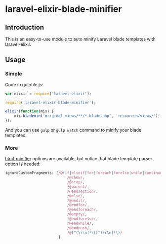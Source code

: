 # laravel-elixir-blade-minifier

## Introduction
This is an easy-to-use module to auto minify Laravel blade templates with laravel-elixir.

## Usage
### Simple
Code in gulpfile.js:
```js
var elixir = require('laravel-elixir');

require('laravel-elixir-blade-minifier');

elixir(function(mix) {
    mix.blademin('original_views/**/*.blade.php', 'resources/views/');
});
```
And you can use `gulp` or `gulp watch` command to minify your blade templates.
### More
[html-minifier](https://www.npmjs.com/package/html-minifier) options are available, but notice that blade template parser option is needed:
```js
ignoreCustomFragments: [/@(if|elseif|for|foreach|forelse|while|continue|break).*[\r\n\s]*/,
                            /@show/,
                            /@stop/,
                            /@parent/,
                            /@endsection/,
                            /@else/,
                            /@endif/,
                            /@endfor/,
                            /@endforeach/,
                            /@empty/,
                            /@endforelse/,
                            /@endwhile/,
                            /@endpush/,
                            /@[^(\r\n]*\([^)\r\n]*\)/
                        ]
```
